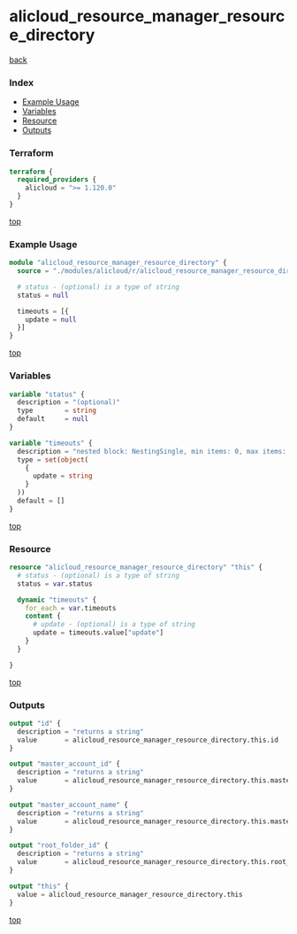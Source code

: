 # alicloud_resource_manager_resource_directory

[back](../alicloud.md)

### Index

- [Example Usage](#example-usage)
- [Variables](#variables)
- [Resource](#resource)
- [Outputs](#outputs)

### Terraform

```terraform
terraform {
  required_providers {
    alicloud = ">= 1.120.0"
  }
}
```

[top](#index)

### Example Usage

```terraform
module "alicloud_resource_manager_resource_directory" {
  source = "./modules/alicloud/r/alicloud_resource_manager_resource_directory"

  # status - (optional) is a type of string
  status = null

  timeouts = [{
    update = null
  }]
}
```

[top](#index)

### Variables

```terraform
variable "status" {
  description = "(optional)"
  type        = string
  default     = null
}

variable "timeouts" {
  description = "nested block: NestingSingle, min items: 0, max items: 0"
  type = set(object(
    {
      update = string
    }
  ))
  default = []
}
```

[top](#index)

### Resource

```terraform
resource "alicloud_resource_manager_resource_directory" "this" {
  # status - (optional) is a type of string
  status = var.status

  dynamic "timeouts" {
    for_each = var.timeouts
    content {
      # update - (optional) is a type of string
      update = timeouts.value["update"]
    }
  }

}
```

[top](#index)

### Outputs

```terraform
output "id" {
  description = "returns a string"
  value       = alicloud_resource_manager_resource_directory.this.id
}

output "master_account_id" {
  description = "returns a string"
  value       = alicloud_resource_manager_resource_directory.this.master_account_id
}

output "master_account_name" {
  description = "returns a string"
  value       = alicloud_resource_manager_resource_directory.this.master_account_name
}

output "root_folder_id" {
  description = "returns a string"
  value       = alicloud_resource_manager_resource_directory.this.root_folder_id
}

output "this" {
  value = alicloud_resource_manager_resource_directory.this
}
```

[top](#index)